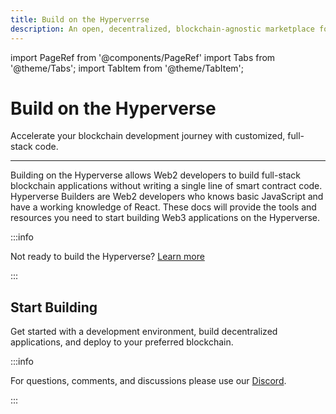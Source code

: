 ```yaml
---
title: Build on the Hyperverrse
description: An open, decentralized, blockchain-agnostic marketplace for composable smart contracts
---
```


import PageRef from '@components/PageRef'
import Tabs from '@theme/Tabs';
import TabItem from '@theme/TabItem';

# Build on the Hyperverse

Accelerate your blockchain development journey with customized, full-stack code.

---

Building on the Hyperverse allows Web2 developers to build full-stack blockchain applications without writing a single line of smart contract code. Hyperverse Builders are Web2 developers who knows basic JavaScript and have a working knowledge of React. These docs will provide the tools and resources you need to start building Web3 applications on the Hyperverse.

:::info

Not ready to build the Hyperverse? [Learn more](../basics/welcome.md)

:::

## Start Building

Get started with a development environment, build decentralized applications, and deploy to your preferred blockchain.

<PageRef url="environment/overview" pageName="Environment Setup" />
<PageRef url="blockchain/overview" pageName="Deploy to a Blockchain" />
<PageRef url="dapp/overview" pageName="Build a dApp" />

:::info

For questions, comments, and discussions please use our [Discord](https://discord.com/invite/uqecGxg).

:::
